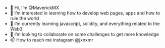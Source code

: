 - 👋 Hi, I’m @MaverickMX
- 👀 I’m interested in learning how to develop web pages, apps and how to rule the world
- 🌱 I’m currently learning javascript, solidity, and everything related to the Web3
- 💞️ I’m looking to collaborate on some challenges to get more knowledge
- 📫 How to reach me instagram @jxnxmr 

<!---
MaverickMX/MaverickMX is a ✨ special ✨ repository because its `README.md` (this file) appears on your GitHub profile.
You can click the Preview link to take a look at your changes.
--->
